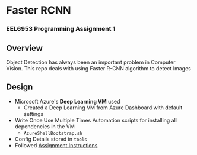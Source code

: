 # Faster RCNN
### EEL6953 Programming Assignment 1

## Overview
Object Detection has always been an important problem in Computer Vision. This repo deals with using Faster R-CNN algorithm to detect Images

## Design
- Microsoft Azure's **Deep Learning VM** used 
  - Created a Deep Learning VM from Azure Dashboard with default settings
- Write Once Use Multiple Times Automation scripts for installing all dependencies in the VM
  - `AzureShellBootstrap.sh`
- Config Details stored in `tools`
- Followed <a href="design/Programming-Assignment-1-CV.pdf">Assignment Instructions</a>
